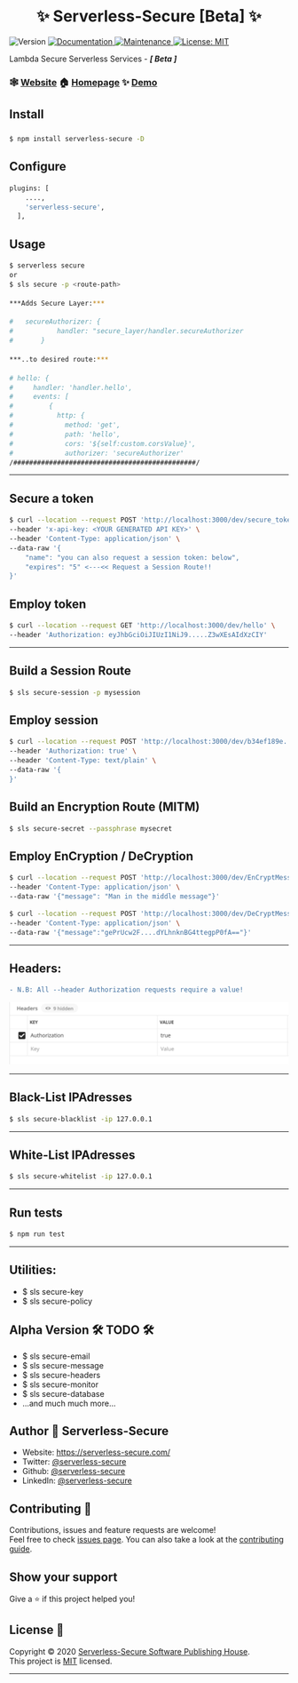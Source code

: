 <h1 align="center">✨ Serverless-Secure [Beta] ✨ </h1>
<p>
  <img alt="Version" src="https://img.shields.io/badge/version-1.0.5.Beta-blue.svg?cacheSeconds=2592000" />
  <a href="https://serverless-secure.github.io/" target="_blank">
    <img alt="Documentation" src="https://img.shields.io/badge/documentation-yes-brightgreen.svg" />
  </a>
  <a href="https://github.com/serverless-secure/serverless-secure/graphs/commit-activity" target="_blank">
    <img alt="Maintenance" src="https://img.shields.io/badge/Maintained%3F-yes-green.svg" />
  </a>
  <a href="https://github.com/serverless-secure/serverless-secure/blob/master/LICENSE" target="_blank">
    <img alt="License: MIT" src="https://img.shields.io/github/license/serverless-secure/serverless-secure" />
  </a>
  <!-- <a href="https://twitter.com/serverless-secure" target="_blank">
    <img alt="Twitter: slssecure" src="https://img.shields.io/twitter/follow/slssecure.svg?style=social" />
  </a> -->
</p>

Lambda Secure Serverless Services - ***[ Beta ]***

### 🕸️ [Website](https://serverless-secure.com) 🏠 [Homepage](https://github.com/serverless-secure/serverless-secure#readme) ✨ [Demo](http://serverless-secure.com/demo)

## Install
### 
```sh
$ npm install serverless-secure -D
```
## Configure

```sh
plugins: [
    ....,
    'serverless-secure',
  ],
```

## Usage

```sh
$ serverless secure
or
$ sls secure -p <route-path>

***Adds Secure Layer:***

# 	secureAuthorizer: {
#   		handler: "secure_layer/handler.secureAuthorizer
#   	}

***..to desired route:***

# hello: {
#     handler: 'handler.hello',
#     events: [
#         {
#           http: {
#             method: 'get',
#             path: 'hello',
#             cors: '${self:custom.corsValue}',
#             authorizer: 'secureAuthorizer'
/##############################################/
```
***
## Secure a token

```sh
$ curl --location --request POST 'http://localhost:3000/dev/secure_token' \
--header 'x-api-key: <YOUR GENERATED API KEY>' \
--header 'Content-Type: application/json' \
--data-raw '{
    "name": "you can also request a session token: below",
    "expires": "5" <---<< Request a Session Route!!
}'
```
## Employ token

```sh
$ curl --location --request GET 'http://localhost:3000/dev/hello' \
--header 'Authorization: eyJhbGciOiJIUzI1NiJ9.....Z3wXEsAIdXzCIY'
```
***
## Build a Session Route

```sh
$ sls secure-session -p mysession
```

## Employ session

```sh
$ curl --location --request POST 'http://localhost:3000/dev/b34ef189e......143de480387a/session' \
--header 'Authorization: true' \
--header 'Content-Type: text/plain' \
--data-raw '{
}'
```
## Build an Encryption Route (MITM)

```sh
$ sls secure-secret --passphrase mysecret
```

## Employ EnCryption / DeCryption

```sh
$ curl --location --request POST 'http://localhost:3000/dev/EnCryptMessage' \
--header 'Content-Type: application/json' \
--data-raw '{"message": "Man in the middle message"}'
```
```sh
$ curl --location --request POST 'http://localhost:3000/dev/DeCryptMessage' \
--header 'Content-Type: application/json' \
--data-raw '{"message":"gePrUcw2F....dYLhnknBG4ttegpP0fA=="}'
```
***
## Headers:
```diff
- N.B: All --header Authorization requests require a value!
```

![header Authorization = true](https://github.com/serverless-secure/serverless-secure/blob/master/dist/images/header-example.png?raw=true)

***
## Black-List IPAdresses

```sh
$ sls secure-blacklist -ip 127.0.0.1
```
***
## White-List IPAdresses

```sh
$ sls secure-whitelist -ip 127.0.0.1
```
***
## Run tests

```sh
$ npm run test
```
***
## Utilities:
* $ sls secure-key
* $ sls secure-policy

## Alpha Version 🛠 TODO 🛠️
* $ sls secure-email
* $ sls secure-message
* $ sls secure-headers
* $ sls secure-monitor
* $ sls secure-database
* ...and much much more...

## Author 👤 **Serverless-Secure**

* Website: https://serverless-secure.com/
* Twitter: [@serverless-secure](https://twitter.com/slssecure)
* Github: [@serverless-secure](https://github.com/serverless-secure)
* LinkedIn: [@serverless-secure](https://www.linkedin.com/company/serverless-secure)

## Contributing 🤝 

Contributions, issues and feature requests are welcome!<br />Feel free to check [issues page](https://github.com/serverless-secure/serverless-secure/issues). You can also take a look at the [contributing guide](https://github.com/serverless-secure/serverless-secure/blob/master/CONTRIBUTING.md).

## Show your support

Give a ⭐️ if this project helped you!

## License 📝 

Copyright © 2020 [Serverless-Secure Software Publishing House](https://github.com/serverless-secure).<br />
This project is [MIT](https://github.com/serverless-secure/serverless-secure/blob/master/LICENSE) licensed.

***
